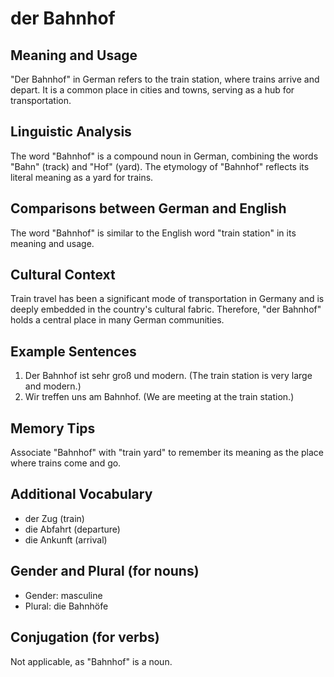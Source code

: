 # der Bahnhof
## Meaning and Usage
"Der Bahnhof" in German refers to the train station, where trains arrive and depart. It is a common place in cities and towns, serving as a hub for transportation.

## Linguistic Analysis
The word "Bahnhof" is a compound noun in German, combining the words "Bahn" (track) and "Hof" (yard). The etymology of "Bahnhof" reflects its literal meaning as a yard for trains.

## Comparisons between German and English
The word "Bahnhof" is similar to the English word "train station" in its meaning and usage.

## Cultural Context
Train travel has been a significant mode of transportation in Germany and is deeply embedded in the country's cultural fabric. Therefore, "der Bahnhof" holds a central place in many German communities.

## Example Sentences
1. Der Bahnhof ist sehr groß und modern. (The train station is very large and modern.)
2. Wir treffen uns am Bahnhof. (We are meeting at the train station.)

## Memory Tips
Associate "Bahnhof" with "train yard" to remember its meaning as the place where trains come and go.

## Additional Vocabulary
- der Zug (train)
- die Abfahrt (departure)
- die Ankunft (arrival)

## Gender and Plural (for nouns)
- Gender: masculine
- Plural: die Bahnhöfe

## Conjugation (for verbs)
Not applicable, as "Bahnhof" is a noun.